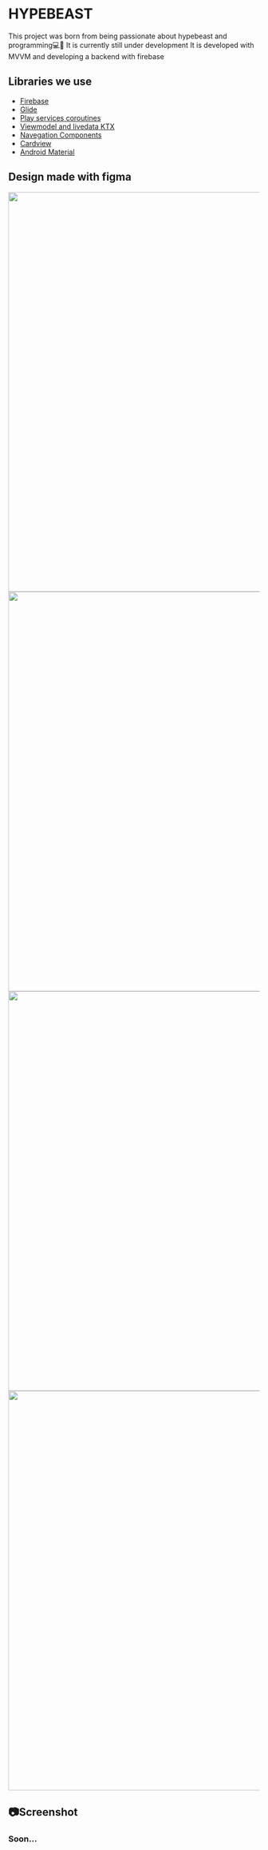 # HYPEBEAST
This project was born from being passionate about hypebeast and programming💻👟
It is currently still under development
It is developed with MVVM and developing a backend with firebase

## Libraries we use

- [Firebase](https://firebase.google.com/?hl=es "Firebase")
- [Glide](https://github.com/bumptech/glide "Glide")
- [Play services coroutines](https://github.com/Kotlin/kotlinx.coroutines "Play services coroutines")
- [Viewmodel and livedata KTX](https://developer.android.com/kotlin/ktx "Viewmodel and livedata KTX")
- [Navegation Components](https://developer.android.com/guide/navigation/navigation-getting-started "Navegation Components")
- [Cardview](https://developer.android.com/guide/topics/ui/layout/cardview?hl=es-419 "Cardview")
- [Android Material](https://material.io/develop/android/docs/getting-started "Android Material")

## Design made with figma
<p align="center">
   <img src="https://i.ibb.co/hmVF2YJ/Pantallas-Registros.png" width="800" >
  <img src="https://i.ibb.co/TTpW0P0/Pantallas-Principales.png" width="800">
  <img src="https://i.ibb.co/BVDpx1X/Pantallas-Secundarias.png" width="800">
  <img src="https://i.ibb.co/DG4yXck/Splash-Screen.png" width="800">
 

## 📷Screenshot
### Soon...
